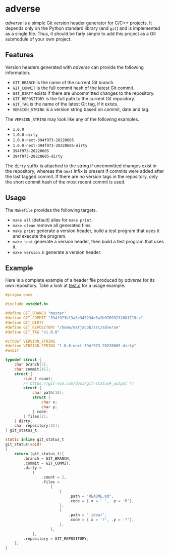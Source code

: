 adverse
=======

*adverse* is a simple Git version header generator for C/C++ projects. It
depends only on the Python standard library (and `git`) and is implemented as a
single file. Thus, it should be farly simple to add this project as a Git
submodule of your own project.

Features
--------

Version headers generated with *adverse* can provide the following information.

* `GIT_BRANCH` is the name of the current Git branch.
* `GIT_COMMIT` is the full commit hash of the latest Git commit.
* `GIT_DIRTY` exists if there are uncommitted changes to the repository.
* `GIT_REPOSITORY` is the full path to the current Git repository.
* `GIT_TAG` is the name of the latest Git tag, if it exists.
* `VERSION_STRING` is a version string based on commit, date and tag.

The `VERSION_STRING` may look like any of the following examples.

* `1.0.0`
* `1.0.0-dirty`
* `1.0.0-next-394f973-20220605`
* `1.0.0-next-394f973-20220605-dirty`
* `394f973-20220605`
* `394f973-20220605-dirty`

The `dirty` suffix is attached to the string if uncommitted changes exist in the
repository, whereas the `next` infix is present if commits were added after the
last tagged commit. If there are no version tags in the repository, only the
short commit hash of the most recent commit is used.

Usage
-----

The `Makefile` provides the following targets.

* `make all` (default) alias for `make print`.
* `make clean` remove all generated files.
* `make print` generate a version header, build a test program that uses it and
  execute the program.
* `make test` generate a version header, then build a test program that uses it.
* `make version.h` generate a version header.

Example
-------

Here is a complete example of a header file produced by *adverse* for its own
repository. Take a look at [test.c](test.c) for a usage example.

```c
#pragma once

#include <stddef.h>

#define GIT_BRANCH "master"
#define GIT_COMMIT "394f973b13a8e345234e5a2b97093232681719cc"
#define GIT_DIRTY
#define GIT_REPOSITORY "/home/marjacob/src/adverse"
#define GIT_TAG "v1.0.0"

#ifndef VERSION_STRING
#define VERSION_STRING "1.0.0-next-394f973-20220605-dirty"
#endif

typedef struct {
	char branch[7];
	char commit[41];
	struct {
		size_t count;
		/* https://git-scm.com/docs/git-status#_output */
		struct {
			char path[10];
			struct {
				char x;
				char y;
			} code;
		} files[2];
	} dirty;
	char repository[22];
} git_status_t;

static inline git_status_t
git_status(void)
{
	return (git_status_t){
	    .branch = GIT_BRANCH,
	    .commit = GIT_COMMIT,
	    .dirty =
	        {
	            .count = 2,
	            .files =
	                {
	                    {
	                        .path = "README.md",
	                        .code = {.x = ' ', .y = 'M'},
	                    },
	                    {
	                        .path = ".idea/",
	                        .code = {.x = '?', .y = '?'},
	                    },
	                },
	        },
	    .repository = GIT_REPOSITORY,
	};
}
```
